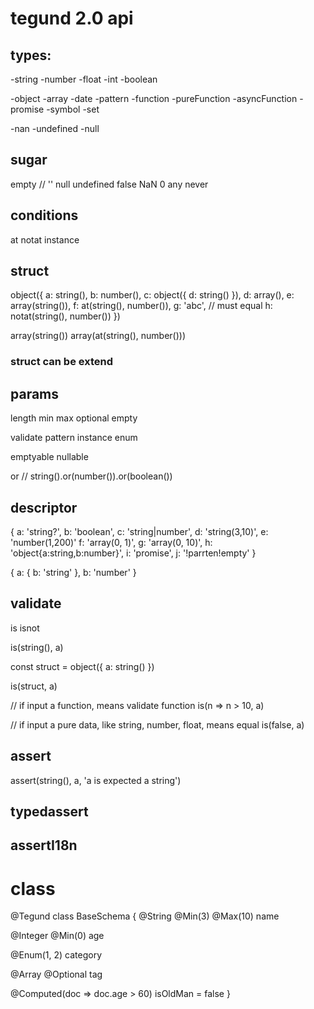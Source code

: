 # tegund 2.0 api

## types:
-string
-number
 -float
 -int
-boolean

-object
-array
-date
-pattern
-function
 -pureFunction
 -asyncFunction
-promise
-symbol
-set

-nan
-undefined
-null

## sugar
empty // '' null undefined false NaN 0
any
never


## conditions
at
notat
instance


## struct
object({
  a: string(),
  b: number(),
  c: object({
    d: string()
  }),
  d: array(),
  e: array(string()),
  f: at(string(), number()),
  g: 'abc',  // must equal
  h: notat(string(), number())
})

array(string())
array(at(string(), number()))

### struct can be extend


## params
length
min
max
optional
empty

validate
pattern
instance
enum

emptyable
nullable

or  // string().or(number()).or(boolean())

## descriptor
{
  a: 'string?',
  b: 'boolean',
  c: 'string|number',
  d: 'string(3,10)',
  e: 'number(1,200)'
  f: 'array<string>(0, 1)',
  g: 'array(0, 10)',
  h: 'object{a:string,b:number}',
  i: 'promise',
  j: '!parrten!empty'
}

{
  a: {
    b: 'string'
  },
  b: 'number'
}

## validate
is
isnot

is(string(), a)

const struct = object({
  a: string()
})

is(struct, a)

// if input a function, means validate function
is(n => n > 10, a)

// if input a pure data, like string, number, float, means equal
is(false, a)

## assert
assert(string(), a, 'a is expected a string')

## typedassert
## assertI18n

# class

@Tegund
class BaseSchema {
  @String
  @Min(3)
  @Max(10)
  name

  @Integer
  @Min(0)
  age

  @Enum(1, 2)
  category

  @Array
  @Optional
  tag

  @Computed(doc => doc.age > 60)
  isOldMan = false
}

